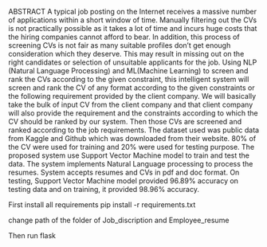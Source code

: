ABSTRACT
A typical job posting on the Internet receives a massive number of applications within a short window of time. Manually filtering out the CVs is not practically possible as it takes a lot of time and incurs huge costs that the hiring companies cannot afford to bear. In addition, this process of screening CVs is not fair as many suitable profiles don’t get enough consideration which they deserve. This may result in missing out on the right candidates or selection of unsuitable applicants for the job. Using NLP (Natural Language Processing) and ML(Machine Learning) to screen and rank the CVs according to the given constraint, this intelligent system will screen and rank the CV of any format according to the given constraints or the following requirement provided by the client company. We will basically take the bulk of input CV from the client company and that client company will also provide the requirement and the constraints according to which the CV should be ranked by our system. Then those CVs are screened and ranked according to the job requirements.  The dataset used was public data from Kaggle  and Github which was downloaded from their website. 80% of the CV were used for training and 20% were used for testing purpose. The proposed system use Support Vector Machine model to train and test the data. The system implements Natural Language processing to process the resumes. System accepts resumes and CVs in pdf and doc format. On testing, Support Vector Machine model provided 96.89% accuracy on testing data and on training, it provided 98.96% accuracy.


First install all requirements
pip install -r requirements.txt

change path of the folder of 
Job_discription and Employee_resume

Then run flask
